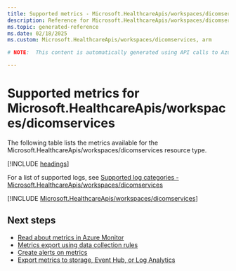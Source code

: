 ```yaml
---
title: Supported metrics - Microsoft.HealthcareApis/workspaces/dicomservices
description: Reference for Microsoft.HealthcareApis/workspaces/dicomservices metrics in Azure Monitor.
ms.topic: generated-reference
ms.date: 02/18/2025
ms.custom: Microsoft.HealthcareApis/workspaces/dicomservices, arm

# NOTE:  This content is automatically generated using API calls to Azure. Any edits made on these files will be overwritten in the next run of the script. 

---
```


  
# Supported metrics for Microsoft.HealthcareApis/workspaces/dicomservices
  
The following table lists the metrics available for the Microsoft.HealthcareApis/workspaces/dicomservices resource type.  
  
  
[!INCLUDE [headings](~/reusable-content/ce-skilling/azure/includes/azure-monitor/reference/metrics/metrics-headings.md)]  
  
  
  
For a list of supported logs, see [Supported log categories - Microsoft.HealthcareApis/workspaces/dicomservices](../supported-logs/microsoft-healthcareapis-workspaces-dicomservices-logs.md)  
  
 

[!INCLUDE [Microsoft.HealthcareApis/workspaces/dicomservices](~/reusable-content/ce-skilling/azure/includes/azure-monitor/reference/metrics/microsoft-healthcareapis-workspaces-dicomservices-metrics-include.md)]  



## Next steps

- [Read about metrics in Azure Monitor](/azure/azure-monitor/data-platform)
- [Metrics export using data collection rules](/azure/azure-monitor/essentials/data-collection-metrics)
- [Create alerts on metrics](/azure/azure-monitor/alerts/alerts-overview)
- [Export metrics to storage, Event Hub, or Log Analytics](/azure/azure-monitor/essentials/platform-logs-overview)
